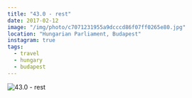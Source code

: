 ```yaml
---
title: "43.0 - rest"
date: 2017-02-12
image: "/img/photo/c7071231955a9dcccd86f07ff0265e80.jpg"
location: "Hungarian Parliament, Budapest"
instagram: true
tags:
  - travel
  - hungary
  - budapest
---
```


![43.0 - rest](/img/photo/c7071231955a9dcccd86f07ff0265e80.jpg)
